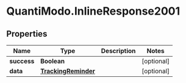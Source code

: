 # QuantiModo.InlineResponse2001

## Properties
Name | Type | Description | Notes
------------ | ------------- | ------------- | -------------
**success** | **Boolean** |  | [optional] 
**data** | [**TrackingReminder**](TrackingReminder.md) |  | [optional] 


